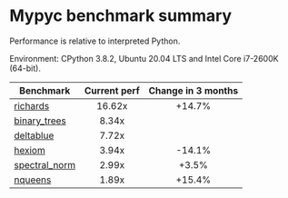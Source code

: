 # Mypyc benchmark summary

Performance is relative to interpreted Python.

Environment: CPython 3.8.2, Ubuntu 20.04 LTS and Intel Core i7-2600K (64-bit).

| Benchmark | Current perf | Change in 3 months |
| --- | :---: | :---: |
| [richards](benchmarks/richards.md) | 16.62x | +14.7% |
| [binary_trees](benchmarks/binary_trees.md) | 8.34x |  |
| [deltablue](benchmarks/deltablue.md) | 7.72x |  |
| [hexiom](benchmarks/hexiom.md) | 3.94x | -14.1% |
| [spectral_norm](benchmarks/spectral_norm.md) | 2.99x | +3.5% |
| [nqueens](benchmarks/nqueens.md) | 1.89x | +15.4% |
